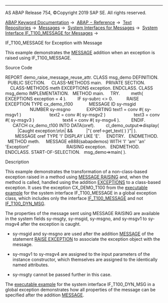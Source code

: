   

* * *

AS ABAP Release 754, ©Copyright 2019 SAP SE. All rights reserved.

[ABAP Keyword Documentation](javascript:call_link\('abenabap.htm'\)) →  [ABAP − Reference](javascript:call_link\('abenabap_reference.htm'\)) →  [Text Repositories](javascript:call_link\('abenabap_texts.htm'\)) →  [Messages](javascript:call_link\('abenabap_messages.htm'\)) →  [System Interfaces for Messages](javascript:call_link\('abenmessage_interfaces.htm'\)) →  [System Interface IF\_T100\_MESSAGE for Messages](javascript:call_link\('abenif_t100_message.htm'\)) → 

IF\_T100\_MESSAGE for Exception with Message

This example demonstrates the [MESSAGE](javascript:call_link\('abapraise_exception_message.htm'\)) addition when an exception is raised using IF\_T100\_MESSAGE.

Source Code

REPORT demo\_raise\_message\_reuse\_attr.
CLASS msg\_demo DEFINITION.
  PUBLIC SECTION.
    CLASS-METHODS main.
  PRIVATE SECTION.
    CLASS-METHODS meth EXCEPTIONS exception.
ENDCLASS.
CLASS msg\_demo IMPLEMENTATION.
  METHOD main.
    TRY.
        meth( EXCEPTIONS exception = 4 ).
        IF sy-subrc <> 0.
          RAISE EXCEPTION TYPE cx\_demo\_t100
            MESSAGE ID sy-msgid
                    NUMBER sy-msgno
            EXPORTING text1 = conv #( sy-msgv1 )
                      text2 = conv #( sy-msgv2 )
                      text3 = conv #( sy-msgv3 )
                      text4 = conv #( sy-msgv4 ).
        ENDIF.
      CATCH cx\_demo\_t100 INTO DATA(oref).
        cl\_demo\_output=>display(
          |Caught exception:\\n\\n| &&
          |"{ oref->get\_text( ) }"| ).
        MESSAGE oref TYPE 'I' DISPLAY LIKE 'E'.
    ENDTRY.
  ENDMETHOD.
  METHOD meth.
    MESSAGE e888(sabapdemos) WITH 'I' 'am' 'an' 'Exception!'
                             RAISING exception.
  ENDMETHOD.
ENDCLASS.
START-OF-SELECTION.
  msg\_demo=>main( ).

Description

This example demonstrates the transformation of a non-class-based exception raised in a method using [MESSAGE RAISING](javascript:call_link\('abapmessage_raising.htm'\)) and, when the method is called, handled using the addition [EXCEPTIONS](javascript:call_link\('abapcall_method_parameters.htm'\)) to a class-based exception. It uses the exception CX\_DEMO\_T100 from the [executable example](javascript:call_link\('abenmessage_interface_global_abexa.htm'\)) for the system interface IF\_T100\_MESSAGE in a global exception class, which includes only the interface [IF\_T100\_MESSAGE](javascript:call_link\('abenif_t100_message.htm'\)) and not [IF\_T100\_DYN\_MSG](javascript:call_link\('abenif_t100_message.htm'\)).

The properties of the message sent using MESSAGE RAISING are available in the system fields sy-msgty, sy-msgid, sy-msgno, and sy-msgv1 to sy-msgv4 after the exception is caught.

-   sy-msgid and sy-msgno are used after the addition [MESSAGE](javascript:call_link\('abapraise_exception_message.htm'\)) of the statement [RAISE EXCEPTION](javascript:call_link\('abapraise_exception_class.htm'\)) to associate the exception object with the message.

-   sy-msgv1 to sy-msgv4 are assigned to the input parameters of the instance constructor, which themselves are assigned to the identically named attributes.

-   sy-msgty cannot be passed further in this case.

The [executable example](javascript:call_link\('abenraise_message_global_abexa.htm'\)) for the system interface IF\_T100\_DYN\_MSG in a global exception demonstrates how all properties of the message can be specified after the addition [MESSAGE](javascript:call_link\('abapraise_exception_message.htm'\)).